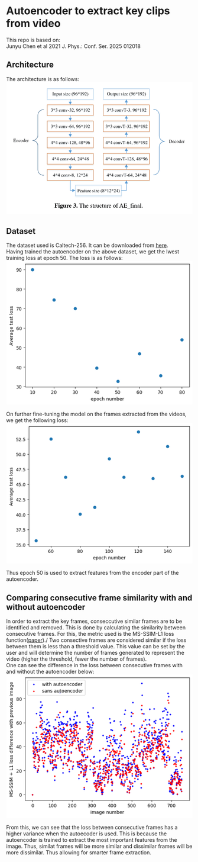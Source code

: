 # Autoencoder to extract key clips from video
This repo is based on:\
Junyu Chen et al 2021 J. Phys.: Conf. Ser. 2025 012018

## Architecture
The architecture is as follows:
![Architecture](https://github.com/ashrithjacob/Best-Frame-Retrieval/blob/main/docs/images/architecture.png?raw=true)

## Dataset
The dataset used is Caltech-256. It can be downloaded from [here](http://www.vision.caltech.edu/Image_Datasets/Caltech256/).\
Having trained the autoencoder on the above dataset, we get the lwest training loss at epoch 50. The loss is as follows:\
![Test-Loss-Cal256](https://github.com/ashrithjacob/Best-Frame-Retrieval/blob/main/docs/images/test_loss_cal256.png?raw=true)

On further fine-tuning the model on the frames extracted from the videos, we get the following loss:
![Test-Loss-custom-data](https://github.com/ashrithjacob/Best-Frame-Retrieval/blob/main/docs/images/test_loss_customdata.png?raw=true)

Thus epoch 50 is used to extract features from the encoder part of the autoencoder.

## Comparing consecutive frame similarity with and without autoencoder
In order to extract the key frames, conseccutive similar frames are to be identified and removed. This is done by calculating the similarity between consecutive frames. For this, the metric used is the MS-SSIM-L1 loss function([paper](https://arxiv.org/pdf/1511.08861.pdf))./
Two consective frames are considered similar if the loss between them is less than a threshold value. This value can be set by the user and will determine the number of frames generated to represent the video (higher the threshold, fewer the number of frames).\
One can see the difference in the loss between consecutive frames with and without the autoencoder below:
![Loss-Comparison](https://github.com/ashrithjacob/Best-Frame-Retrieval/blob/main/docs/images/consecutive_frames.png?raw=true)

From this, we can see that the loss between consecutive frames has a higher variance when the autoecoder is used. This is because the autoencoder is trained to extract the most important features from the image. Thus, similat frames will be more similar and dissimilar frames will be more dissimilar. Thus allowing for smarter frame extraction.
